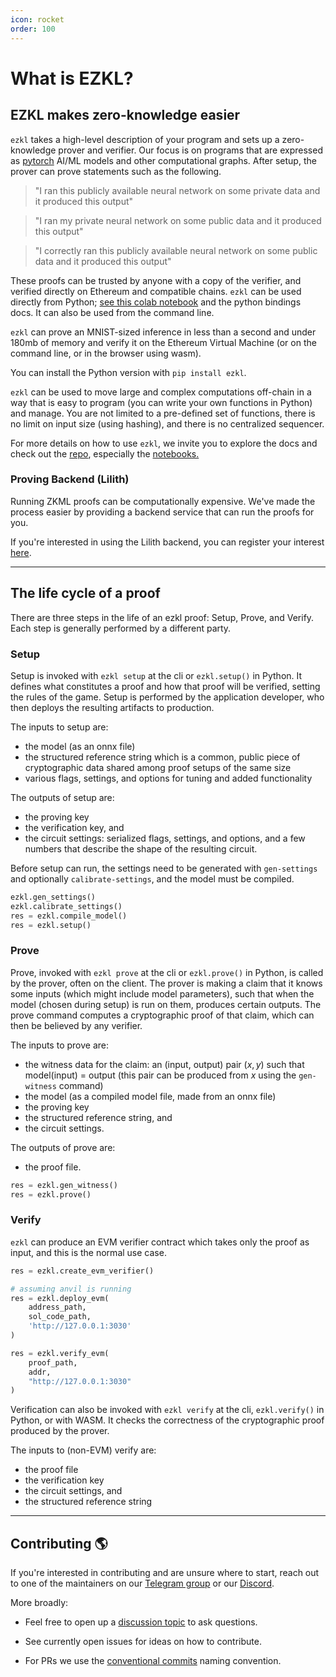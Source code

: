 ```yaml
---
icon: rocket
order: 100
---
```


# What is EZKL?

## EZKL makes zero-knowledge easier

`ezkl` takes a high-level description of your program and sets up a zero-knowledge prover and verifier. Our focus is on programs that are expressed as [pytorch](https://pytorch.org/docs/stable/index.html) AI/ML models and other computational graphs. After setup, the prover can prove statements such as the following.

> "I ran this publicly available neural network on some private data and it produced this output"

> "I ran my private neural network on some public data and it produced this output"

> "I correctly ran this publicly available neural network on some public data and it produced this output"

These proofs can be trusted by anyone with a copy of the verifier, and verified directly on Ethereum and compatible chains. `ezkl` can be used directly from Python; [see this colab notebook](https://colab.research.google.com/github/zkonduit/ezkl/blob/main/examples/notebooks/simple_demo.ipynb) and the python bindings docs. It can also be used from the command line.

`ezkl` can prove an MNIST-sized inference in less than a second and under 180mb of memory and verify it on the Ethereum Virtual Machine (or on the command line, or in the browser using wasm).

You can install the Python version with `pip install ezkl`.

`ezkl` can be used to move large and complex computations off-chain in a way that is easy to program (you can write your own functions in Python) and manage. You are not limited to a pre-defined set of functions, there is no limit on input size (using hashing), and there is no centralized sequencer.

For more details on how to use `ezkl`, we invite you to explore the docs and check out the <a href="https://github.com/zkonduit/ezkl" target="_blank">repo</a>, especially the <a href="https://github.com/zkonduit/ezkl/blob/main/examples/notebooks/" target="_blank">notebooks.</a>

### Proving Backend (Lilith)

Running ZKML proofs can be computationally expensive. We've made the process easier by providing a backend service that can run the proofs for you.

If you're interested in using the Lilith backend, you can register your interest [here](https://ei40vx5x6j0.typeform.com/to/sFv1oxvb).


----------------------

## The life cycle of a proof

There are three steps in the life of an ezkl proof: Setup, Prove, and Verify. Each step is generally performed by a different party.

### Setup

Setup is invoked with `ezkl setup` at the cli or `ezkl.setup()` in Python. It defines what constitutes a proof and how that proof will be verified, setting the rules of the game. Setup is performed by the application developer, who then deploys the resulting artifacts to production.

The inputs to setup are:

- the model (as an onnx file)
- the structured reference string which is a common, public piece of cryptographic data shared among proof setups of the same size
- various flags, settings, and options for tuning and added functionality

The outputs of setup are:

- the proving key
- the verification key, and
- the circuit settings: serialized flags, settings, and options, and a few numbers that describe the shape of the resulting circuit.

Before setup can run, the settings need to be generated with `gen-settings` and optionally `calibrate-settings`, and the model must be compiled.

```python
ezkl.gen_settings()
ezkl.calibrate_settings()
res = ezkl.compile_model()
res = ezkl.setup()
```

### Prove

Prove, invoked with `ezkl prove` at the cli or `ezkl.prove()` in Python, is called by the prover, often on the client. The prover is making a claim that it knows some inputs (which might include model parameters), such that when the model (chosen during setup) is run on them, produces certain outputs. The prove command computes a cryptographic proof of that claim, which can then be believed by any verifier.

The inputs to prove are:

- the witness data for the claim: an (input, output) pair $(x,y)$ such that model(input) = output (this pair can be produced from $x$ using the `gen-witness` command)
- the model (as a compiled model file, made from an onnx file)
- the proving key
- the structured reference string, and
- the circuit settings.

The outputs of prove are:

- the proof file.

```python
res = ezkl.gen_witness()
res = ezkl.prove()
```

### Verify

`ezkl` can produce an EVM verifier contract which takes only the proof as input, and this is the normal use case.

```python
res = ezkl.create_evm_verifier()

# assuming anvil is running
res = ezkl.deploy_evm(
    address_path,
    sol_code_path,
    'http://127.0.0.1:3030'
)

res = ezkl.verify_evm(
    proof_path,
    addr,
    "http://127.0.0.1:3030"
)
```

Verification can also be invoked with `ezkl verify` at the cli, `ezkl.verify()` in Python, or with WASM. It checks the correctness of the cryptographic proof produced by the prover.

The inputs to (non-EVM) verify are:

- the proof file
- the verification key
- the circuit settings, and
- the structured reference string

----------------------

## Contributing 🌎

If you're interested in contributing and are unsure where to start, reach out to one of the maintainers on our [Telegram group](https://t.me/+QRzaRvTPIthlYWMx) or our [Discord](https://discord.gg/mqgdwdSgzA).

More broadly:

- Feel free to open up a [discussion topic](https://github.com/zkonduit/ezkl/discussions) to ask questions.

- See currently open issues for ideas on how to contribute.

- For PRs we use the [conventional commits](https://www.conventionalcommits.org/en/v1.0.0/) naming convention.

